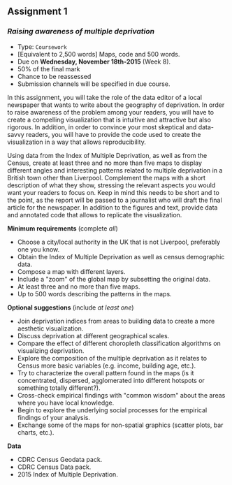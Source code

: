 <a name="task_01"></a>

## Assignment 1

### *Raising awareness of multiple deprivation*

* Type: `Coursework`
* [Equivalent to 2,500 words] Maps, code and 500 words.
* Due on **Wednesday, November 18th-2015** (Week 8).
* 50% of the final mark
* Chance to be reassessed
* Submission channels will be specified in due course.

In this assignment, you will take the role of the data editor of a local
newspaper that wants to write about the geography of deprivation. In order
to raise awareness of the problem among your readers, you will have to create
a compelling visualization that is intuitive and attractive but also rigorous. 
In addition, in order to convince your most skeptical and data-savvy readers, you
will have to provide the code used to create the visualization in
a way that allows reproducibility.

Using data from the Index of Multiple Deprivation, as well as from the Census, 
create at least three and no more than five maps to display different angles 
and interesting patterns related to multiple deprivation in a British town
other than Liverpool.
Complement the maps with a short description of what they show, stressing the
relevant aspects you would want your readers to focus on. Keep in mind this
needs to be short and to the point, as the report will be passed to a
journalist who will draft the final article for the newspaper. In addition to
the figures and text, provide data and annotated code that allows to replicate the
visualization.

**Minimum requirements** (complete *all*)

* Choose a city/local authority in the UK that is not Liverpool, preferably one you know.
* Obtain the Index of Multiple Deprivation as well as census
  demographic data.
* Compose a map with different layers.
* Include a "zoom" of the global map by subsetting the original data.
* At least three and no more than five maps.
* Up to 500 words describing the patterns in the maps.

**Optional suggestions** (include *at least one*)

* Join deprivation indices from areas to building data to create a more
  aesthetic visualization.
* Discuss deprivation at different geographical scales.
* Compare the effect of different choropleth classification algorithms on
  visualizing deprivation.
* Explore the composition of the multiple deprivation as it relates to Census
  more basic variables (e.g. income, building age, etc.).
* Try to characterize the overall pattern found in the maps (is it
  concentrated, dispersed, agglomerated into different hotspots or something
  totally different?).
* Cross-check empirical findings with "common wisdom" about the areas where you
  have local knowledge.
* Begin to explore the underlying social processes for the empirical findings of your
  analysis.
* Exchange some of the maps for non-spatial graphics (scatter plots, bar
  charts, etc.).

**Data**

* CDRC Census Geodata pack.
* CDRC Census Data pack.
* 2015 Index of Multiple Deprivation.

